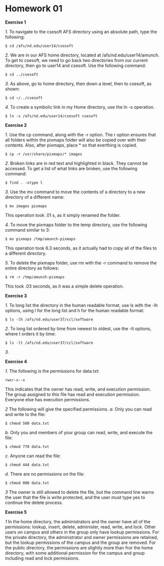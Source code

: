 Homework 01
===========

**Exercise 1**

*1.* To navigate to the csesoft AFS directory using an absolute path, type the following:

	$ cd /afs/nd.edu/user14/csesoft

*2.* We are in our AFS home directory, located at /afs/nd.edu/user14/amunch.  To get to csesoft, we need to go back two directories from our current directory, then go to user14 and csesoft.  Use the following command:

	$ cd ../csesoft

*3.* As above, go to home directory, then down a level, then to csesoft, as shown:

	$ cd ~/../csesoft

*4.* To create a symbolic link in my Home directory, use the ln -s operation.

	$ ln -s /afs/nd.edu/user14/csesoft csesoft

**Exercise 2**

*1.* Use the cp command, along with the -r option.  The r option ensures that all folders within the pixmaps folder will also be copied over with their contents.  Also, after pixmaps, place * so that everthing is copied.

	$ cp -r /usr/share/pixmaps/* images

*2.* Broken links are in red text and highlighted in black.  They cannot be accessed. To get a list of what links are broken, use the following command:

	$ find . -xtype l

*3.* Use the mv command to move the contents of a directory to a new directory of a different name:

	$ mv images pixmaps

This operation took .01 s, as it simply renamed the folder.

*4.* To move the pixmaps folder to the temp directory, use the following command similar to 3:
	
	$ mv pixmaps /tmp/amunch-pixmaps

This operation took 6.3 seconds, as it actually had to copy all of the files to a different directory.

*5.* To delete the pixmaps folder, use rm with the -r command to remove the entire directory as follows:

	$ rm -r /tmp/amunch-pixmaps

This took .03 seconds, as it was a simple delete operation.

**Exercise 3**

*1.* To long list the directory in the human readable format, use ls with the -lh options, using l for the long list and h for the human readable format:

	$ ls -lh /afs/nd.edu/user37/ccl/software

*2.* To long list ordered by time from newest to oldest, use the -lt options, where t orders it by time:

	$ ls -lt /afs/nd.edu/user37/ccl/software

*3.* 


**Exercise 4**

*1.* The following is the permissions for data.txt:
	
	rwxr-x--x

This indicates that the owner has read, write, and execution permission.  The group assigned to this file has read and execution permission.  Everyone else has execution permissions.

*2* The following will give the specified permissions.
*a.* Only you can read and write to the file:
	
	$ chmod 500 data.txt

*b.* Only you and members of your group can read, write, and execute the file: 

	$ chmod 770 data.txt

*c.* Anyone can read the file:

	$ chmod 444 data.txt

*d.* There are no permissions on the file:

	$ chmod 000 data.txt

*3* The owner is still allowed to delete the file, but the command line warns the user that the file is write protected, and the user must type yes to continue the delete process.

**Exercise 5**

*1* In the home directory, the administrators and the owner have all of the permissions: lookup, insert, delete, administer, read, write, and lock.  Other users on campus and others in the group only have lookup permissions.  For the private directory, the administrator and owner permissions are retained, but the lookup permissions of the campus and the group are removed.  For the public directory, the permissions are slightly more than fror the home directory, with some additional permission for the campus and group including read and lock permissions.


